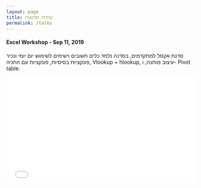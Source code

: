 ```yaml
---
layout: page
title: שיחות וסדנאות
permalink: /talks
---
```


#### Excel Workshop - Sep 11, 2019

סדנת אקסל למתקדמים, בסדנה נלמד כלים חשובים וישימים לשימוש יום יומי ונכיר פונקציות בסיסיות, פונקציות עם התניה, Vlookup + hlookup, עיצוב מותנה, ו- Pivot table.



<div style="left: 0; width: 100%; height: 0; position: relative; padding-bottom: 56.1972%;"><iframe src="//speakerdeck.com/player/d10897179ce54066acfe8e312d2274f4" style="border: 0; top: 0; left: 0; width: 100%; height: 100%; position: absolute;" allowfullscreen scrolling="no" allow="encrypted-media"></iframe></div>
